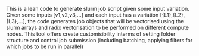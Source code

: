 This is a lean code to generate slurm job script given some input variation.
Given some inputs [v1,v2,v3,...] and each input has a variation [{L1},{L2},{L3},...], the code generates job objects that will be vectorised using the slurm arrays and radix vectorisation to be performed on different compute nodes. 
This tool offers create customisibility interms of setting folder structure and control job submission (including batching, applying filters for which jobs to be run in parallel)
